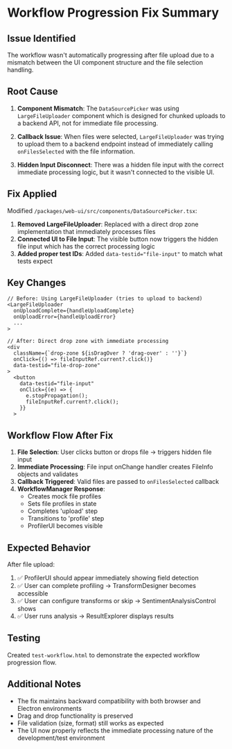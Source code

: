 # Workflow Progression Fix Summary

## Issue Identified

The workflow wasn't automatically progressing after file upload due to a mismatch between the UI component structure and the file selection handling.

## Root Cause

1. **Component Mismatch**: The `DataSourcePicker` was using `LargeFileUploader` component which is designed for chunked uploads to a backend API, not for immediate file processing.

2. **Callback Issue**: When files were selected, `LargeFileUploader` was trying to upload them to a backend endpoint instead of immediately calling `onFilesSelected` with the file information.

3. **Hidden Input Disconnect**: There was a hidden file input with the correct immediate processing logic, but it wasn't connected to the visible UI.

## Fix Applied

Modified `/packages/web-ui/src/components/DataSourcePicker.tsx`:

1. **Removed LargeFileUploader**: Replaced with a direct drop zone implementation that immediately processes files
2. **Connected UI to File Input**: The visible button now triggers the hidden file input which has the correct processing logic
3. **Added proper test IDs**: Added `data-testid="file-input"` to match what tests expect

## Key Changes

```tsx
// Before: Using LargeFileUploader (tries to upload to backend)
<LargeFileUploader
  onUploadComplete={handleUploadComplete}
  onUploadError={handleUploadError}
  ...
>

// After: Direct drop zone with immediate processing
<div 
  className={`drop-zone ${isDragOver ? 'drag-over' : ''}`}
  onClick={() => fileInputRef.current?.click()}
  data-testid="file-drop-zone"
>
  <button 
    data-testid="file-input"
    onClick={(e) => {
      e.stopPropagation();
      fileInputRef.current?.click();
    }}
  >
```

## Workflow Flow After Fix

1. **File Selection**: User clicks button or drops file → triggers hidden file input
2. **Immediate Processing**: File input onChange handler creates FileInfo objects and validates
3. **Callback Triggered**: Valid files are passed to `onFilesSelected` callback
4. **WorkflowManager Response**: 
   - Creates mock file profiles
   - Sets file profiles in state
   - Completes 'upload' step
   - Transitions to 'profile' step
   - ProfilerUI becomes visible

## Expected Behavior

After file upload:
1. ✅ ProfilerUI should appear immediately showing field detection
2. ✅ User can complete profiling → TransformDesigner becomes accessible
3. ✅ User can configure transforms or skip → SentimentAnalysisControl shows
4. ✅ User runs analysis → ResultExplorer displays results

## Testing

Created `test-workflow.html` to demonstrate the expected workflow progression flow.

## Additional Notes

- The fix maintains backward compatibility with both browser and Electron environments
- Drag and drop functionality is preserved
- File validation (size, format) still works as expected
- The UI now properly reflects the immediate processing nature of the development/test environment